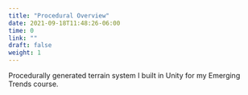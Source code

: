 ```yaml
---
title: "Procedural Overview"
date: 2021-09-18T11:48:26-06:00
time: 0
link: ""
draft: false
weight: 1
---
```

Procedurally generated terrain system I built in Unity for my Emerging Trends course.
